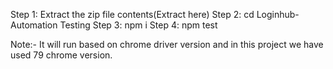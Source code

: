 Step 1: Extract the zip file contents(Extract here)
Step 2: cd Loginhub-Automation Testing
Step 3: npm i
Step 4: npm test 

Note:- It will run based on chrome driver version and in this project we have used 79 chrome version.
